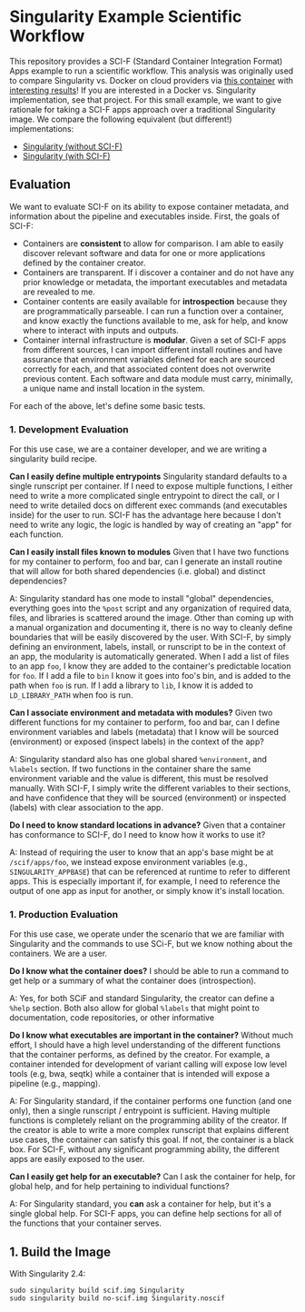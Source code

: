 # Singularity Example Scientific Workflow

This repository provides a SCI-F (Standard Container Integration Format) Apps example to run a scientific workflow. This analysis was originally used to compare Singularity vs. Docker on cloud providers via [this container](https://github.com/vsoch/singularity-scientific-example) with [interesting results](https://vsoch.github.io/singularity-scientific-example/results/)! If you are interested in a Docker vs. Singularity implementation, see that project. For this small example, we want to give rationale for taking a SCI-F apps approach over a traditional Singularity image. We compare the following equivalent (but different!) implementations:

- [Singularity (without SCI-F)](Singularity.noscif)
- [Singularity (with SCI-F)](Singularity)


## Evaluation
We want to evaluate SCI-F on its ability to expose container metadata, and information about the pipeline and executables inside. First, the goals of SCI-F:

- Containers are **consistent** to allow for comparison. I am able to easily discover relevant software and data for one or more applications defined by the container creator.
- Containers are transparent. If i discover a container and do not have any prior knowledge or metadata, the important executables and metadata are revealed to me.
- Container contents are easily available for **introspection** because they are programmatically parseable. I can run a function over a container, and know exactly the functions available to me, ask for help, and know where to interact with inputs and outputs.
 - Container internal infrastructure is **modular**. Given a set of SCI-F apps from different sources, I can import different install routines and have assurance that environment variables defined for each are sourced correctly for each, and that associated content does not overwrite previous content. Each software and data module must carry, minimally, a unique name and install location in the system.

For each of the above, let's define some basic tests.

### 1. Development Evaluation
For this use case, we are a container developer, and we are writing a singularity build recipe.

**Can I easily define multiple entrypoints**
Singularity standard defaults to a single runscript per container. If I need to expose multiple functions, I either need to write a more complicated single entrypoint to direct the call, or I need to write detailed docs on different exec commands (and executables inside) for the user to run. SCI-F has the advantage here because I don't need to write any logic, the logic is handled by way of creating an "app" for each function.

**Can I easily install files known to modules**
Given that I have two functions for my container to perform, foo and bar, can I generate an install routine that will allow for both shared dependencies (i.e. global) and distinct dependencies? 

A: Singularity standard has one mode to install "global" dependencies, everything goes into the `%post` script and any organization of required data, files, and libraries is scattered around the image. Other than coming up with a manual organization and documenting it, there is no way to cleanly define boundaries that will be easily discovered by the user. With SCI-F, by simply defining an environment, labels, install, or runscript to be in the context of an app, the modularity is automatically generated. When I add a list of files to an app `foo`, I know they are added to the container's predictable location for `foo`. If I add a file to `bin` I know it goes into foo's bin, and is added to the path when `foo` is run. If I add a library to `lib`, I know it is added to `LD_LIBRARY_PATH` when foo is run.

**Can I associate environment and metadata with modules?**
Given two different functions for my container to perform, foo and bar, can I define environment variables and labels (metadata) that I know will be sourced (environment) or exposed (inspect labels) in the context of the app?

A: Singularity standard also has one global shared `%environment`, and `%labels` section. If two functions in the container share the same environment variable and the value is different, this must be resolved manually. With SCI-F, I simply write the different variables to their sections, and have confidence that they will be sourced (environment) or inspected (labels) with clear association to the app.

**Do I need to know standard locations in advance?**
Given that a container has conformance to SCI-F, do I need to know how it works to use it?

A: Instead of requiring the user to know that an app's base might be at `/scif/apps/foo`, we instead expose environment variables (e.g., `SINGULARITY_APPBASE`) that can be referenced at runtime to refer to different apps. This is especially important if, for example, I need to reference the output of one app as input for another, or simply know it's install location.


### 1. Production Evaluation
For this use case, we operate under the scenario that we are familiar with Singularity and the commands to use SCi-F, but we know nothing about the containers. We are a user.

**Do I know what the container does?**
I should be able to run a command to get help or a summary of what the container does (introspection).

A: Yes, for both SCiF and standard Singularity, the creator can define a `%help` section. Both also allow for global `%labels` that might point to documentation, code repositories, or other informative 

**Do I know what executables are important in the container?**
Without much effort, I should have a high level understanding of the different functions that the container performs, as defined by the creator. For example, a container intended for development of variant calling will expose low level tools (e.g, bwa, seqtk) while a container that is intended will expose a pipeline (e.g., mapping).

A: For Singularity standard, if the container performs one function (and one only), then a single runscript / entrypoint is sufficient. Having multiple functions is completely reliant on the programming ability of the creator. If the creator is able to write a more complex runscript that explains different use cases, the container can satisfy this goal. If not, the container is a black box. For SCI-F, without any significant programming ability, the different apps are easily exposed to the user.

**Can I easily get help for an executable?**
Can I ask the container for help, for global help, and for help pertaining to individual functions?

A: For Singularity standard, you **can** ask a container for help, but it's a single global help. For SCI-F apps, you can define help sections for all of the functions that your container serves.


## 1. Build the Image

With Singularity 2.4:

```
sudo singularity build scif.img Singularity
sudo singularity build no-scif.img Singularity.noscif
```
